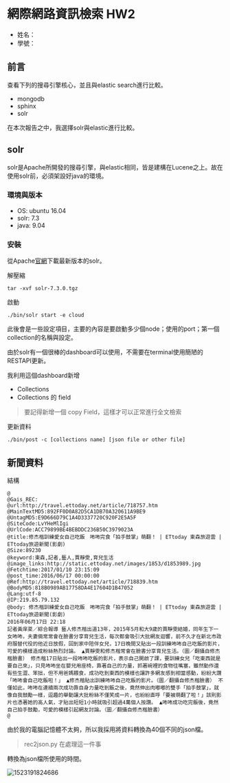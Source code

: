 # 網際網路資訊檢索 HW2

- 姓名：
- 學號：

## 前言

查看下列的搜尋引擎核心，並且與elastic search進行比較。

- mongodb
- sphinx
- solr

在本次報告之中，我選擇solr與elastic進行比較。

## solr

solr是Apache所開發的搜尋引擎，與elastic相同，皆是建構在Lucene之上。故在使用solr前，必須架設好java的環境。

### 環境與版本

- OS: ubuntu 16.04
- solr: 7.3
- java: 9.04

### 安裝

從Apache[官網](http://apache.stu.edu.tw/lucene/solr/)下載最新版本的solr。

解壓縮

```shell
tar -xvf solr-7.3.0.tgz
```

啟動

```shell
./bin/solr start -e cloud 
```

此後會是一些設定項目，主要的內容是要啟動多少個node；使用的port；第一個collection的名稱與設定。

由於solr有一個很棒的dashboard可以使用，不需要在terminal使用簡陋的RESTAPI更新。

我利用這個dashboard新增

- Collections
- Collections 的 field

> 要記得新增一個 copy Field，這樣才可以正常進行全文檢索

更新資料

```shell
./bin/post -c [collections name] [json file or other file]
```





## 新聞資料

結構

```
@
@Gais_REC:
@url:http://travel.ettoday.net/article/718757.htm
@MainTextMD5:892FF0D0A82D5CA1DB70A320611A9BE9
@UntagMD5:E9D666D79C1A4D3337720C920F2E5A5F
@SiteCode:LvYHeMlIgi
@UrlCode:ACC79899BE4BEBDDC236B50C3979023A
@title:修杰楷訓練愛女自己吃飯　咘咘完食「拍手鼓掌」萌翻！ | ETtoday 東森旅遊雲 | ETtoday旅遊新聞(影劇)
@Size:89230
@keyword:東森,記者,藝人,賈靜雯,育兒生活
@image_links:http://static.ettoday.net/images/1853/d1853989.jpg
@Fetchtime:2017/01/10 23:15:09
@post_time:2016/06/17 00:00:00
@Ref:http://travel.ettoday.net/article/718839.htm
@BodyMD5:818B0989AB17758DA4E17604D1B47052
@Lang:utf-8
@IP:219.85.79.132
@body: 修杰楷訓練愛女自己吃飯　咘咘完食「拍手鼓掌」萌翻！ | ETtoday 東森旅遊雲 | ETtoday旅遊新聞(影劇)
2016年06月17日 22:18
記者黃庠棻／綜合報導 藝人修杰楷出道13年，2015年5月和大9歲的賈靜雯結婚，同年生下一女咘咘，夫妻倆常常會在臉書分享育兒生活，每次都會吸引大批網友迴響，前不久才在新北市政府服替代役的他近日放假，回到家中陪伴女兒，17日晚間又貼出一段訓練咘咘自己吃飯的影片，可愛的模樣造成粉絲熱烈討論。 ▲賈靜雯和修杰楷常會在臉書分享育兒生活。（圖／翻攝自修杰楷臉書） 修杰楷17日貼出一段咘咘吃飯的影片，表示自己開啟了課，要訓練女兒「吃東西就是要自己來」，只見咘咘坐在嬰兒用座椅，靠著自己的力量，抓著碗裡的食物往嘴塞，雖然動作還有些生澀、笨拙，但不用爸媽餵食，成功吃到東西的模樣也讓許多網友感到相當感動，紛紛大讚「咘咘會自己吃飯啦！」 ▲修杰楷貼出訓練咘咘自己吃飯的影片。（圖／翻攝自修杰楷臉書） 不僅如此，咘咘在連續兩次成功靠自身力量吃到飯之後，竟然伸出肉嘟嘟的雙手「拍手鼓掌」，就像自我鼓勵一樣，逗趣的舉動讓大批粉絲不僅笑成一片，也紛紛直呼「要被萌翻了啦！」該則影片也憑著她的高人氣，才貼出短短1小時就吸引超過4萬個人按讚。 ▲咘咘成功吃完飯後，竟然自己拍手鼓勵，可愛的模樣引起網友討論。（圖／翻攝自修杰楷臉書） 
@
```

由於我的電腦記憶體不太夠，所以我採用將資料轉換為40個不同的json檔。

> rec2json.py 在處理這一件事

轉換為json檔所使用的時間。

![1523191824686](https://i.imgur.com/M3KxjvM.png)

